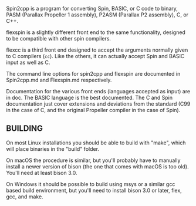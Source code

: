 Spin2cpp is a program for converting Spin, BASIC, or C code to binary, PASM (Parallax Propeller 1 assembly), P2ASM (Parallax P2 assembly), C, or C++.

flexspin is a slightly different front end to the same functionality, designed to be compatible with other spin compilers.

flexcc is a third front end designed to accept the arguments normally given to C compilers (`cc`). Like the others, it can actually accept Spin and BASIC input as well as C.

The command line options for spin2cpp and flexspin are documented in Spin2cpp.md and Flexspin.md respectively.

Documentation for the various front ends (languages accepted as input) are in doc. The BASIC language is the best documented. The C and Spin documentation just cover extensions and deviations from the standard (C99 in the case of C, and the original Propeller compiler in the case of Spin).


## BUILDING

On most Linux installations you should be able to build with "make", which will place binaries in the "build" folder.

On macOS the procedure is similar, but you'll probably have to manually install a newer version of bison (the one that comes with macOS is too old). You'll need at least bison 3.0.

On Windows it should be possible to build using msys or a similar gcc based build environment, but you'll need to install bison 3.0 or later, flex, gcc, and make.
